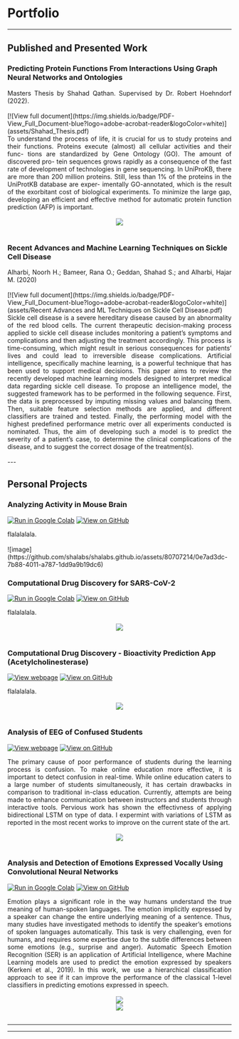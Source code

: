 # Portfolio
---

## Published and Presented Work

### Predicting Protein Functions From Interactions Using Graph Neural Networks and Ontologies
<div style="text-align: justify">Masters Thesis by Shahad Qathan. Supervised by Dr. Robert Hoehndorf (2022).</div>
<br>
[![View full document](https://img.shields.io/badge/PDF-View_Full_Document-blue?logo=adobe-acrobat-reader&logoColor=white)](assets/Shahad_Thesis.pdf)


<div style="text-align: justify">To understand the process of life, it is crucial for us to study proteins and their functions. Proteins execute (almost) all cellular activities and their func- tions are standardized by Gene Ontology (GO). The amount of discovered pro- tein sequences grows rapidly as a consequence of the fast rate of development of technologies in gene sequencing. In UniProKB, there are more than 200 million proteins. Still, less than 1% of the proteins in the UniProtKB database are exper- imentally GO-annotated, which is the result of the exorbitant cost of biological experiments. To minimize the large gap, developing an efficient and effective method for automatic protein function prediction (AFP) is important.</div>
<br>
<center><img src="assets/img/overview.jpg"/></center>
<br>

### Recent Advances and Machine Learning Techniques on Sickle Cell Disease

<div style="text-align: justify">Alharbi, Noorh H.; Bameer, Rana O.; Geddan, Shahad S.; and Alharbi, Hajar M. (2020)</div>
<br>
[![View full document](https://img.shields.io/badge/PDF-View_Full_Document-blue?logo=adobe-acrobat-reader&logoColor=white)](assets/Recent Advances and ML Techniques on Sickle Cell Disease.pdf)

<div style="text-align: justify">Sickle cell disease is a severe hereditary disease caused by an abnormality of the red blood cells. The current therapeutic decision-making process applied to sickle cell disease includes monitoring a patient’s symptoms and complications and then adjusting the treatment accordingly. This process is time-consuming, which might result in serious consequences for patients’ lives and could lead to irreversible disease complications. Artificial intelligence, specifically machine learning, is a powerful technique that has been used to support medical decisions. This paper aims to review the recently developed machine learning models designed to interpret medical data regarding sickle cell disease. To propose an intelligence model, the suggested framework has to be performed in the following sequence. First, the data is preprocessed by imputing missing values and balancing them. Then, suitable feature selection methods are applied, and different classifiers are trained and tested. Finally, the performing model with the highest predefined performance metric over all experiments conducted is nominated. Thus, the aim of developing such a model is to predict the severity of a patient’s case, to determine the clinical complications of the disease, and to suggest the correct dosage of the treatment(s).</div>
<br>
---

## Personal Projects

### Analyzing Activity in Mouse Brain


[![Run in Google Colab](https://img.shields.io/badge/Colab-Run_in_Google_Colab-blue?logo=Google&logoColor=FDBA18)](https://colab.research.google.com/drive/1f32gj5IYIyFipoINiC8P3DvKat-WWLUK)
[![View on GitHub](https://img.shields.io/badge/GitHub-View_on_GitHub-blue?logo=GitHub)](https://github.com/shalabs/Detection-of-emotions-expressed-vocally-using-Deep-Learning)


<div style="text-align: justify">flalalalala.</div>

<br>
![image](https://github.com/shalabs/shalabs.github.io/assets/80707214/0e7ad3dc-7b88-4011-a787-1dd9a9b19dc6)
<br>


### Computational Drug Discovery for SARS-CoV-2


[![Run in Google Colab](https://img.shields.io/badge/Colab-Run_in_Google_Colab-blue?logo=Google&logoColor=FDBA18)](https://colab.research.google.com/drive/1f32gj5IYIyFipoINiC8P3DvKat-WWLUK)
[![View on GitHub](https://img.shields.io/badge/GitHub-View_on_GitHub-blue?logo=GitHub)](https://github.com/shalabs/Detection-of-emotions-expressed-vocally-using-Deep-Learning)


<div style="text-align: justify">flalalalala.</div>

<br>
<center><img src="https://github.com/shalabs/computational-drug-discovery/assets/80707214/6d812754-db09-407a-8679-7af467c5f00b"/></center>
<br>


### Computational Drug Discovery - Bioactivity Prediction App (Acetylcholinesterase)


[![View webpage](https://img.shields.io/badge/Colab-Run_in_Google_Colab-blue?logo=Google&logoColor=FDBA18)](https://colab.research.google.com/drive/1f32gj5IYIyFipoINiC8P3DvKat-WWLUK)
[![View on GitHub](https://img.shields.io/badge/GitHub-View_on_GitHub-blue?logo=GitHub)](https://github.com/shalabs/Detection-of-emotions-expressed-vocally-using-Deep-Learning)


<div style="text-align: justify">flalalalala.</div>

<br>
<center><img src="assets/img/webpage-ss.png"/></center>
<br>


### Analysis of EEG of Confused Students


[![View webpage](https://img.shields.io/badge/Colab-Run_in_Google_Colab-blue?logo=Google&logoColor=FDBA18)](https://colab.research.google.com/drive/1f32gj5IYIyFipoINiC8P3DvKat-WWLUK)
[![View on GitHub](https://img.shields.io/badge/GitHub-View_on_GitHub-blue?logo=GitHub)](https://github.com/shalabs/Detection-of-emotions-expressed-vocally-using-Deep-Learning)


<div style="text-align: justify">The primary cause of poor performance of students during the learning process is confusion. To make online education more effective, it is important to detect confusion in real-time. While online education caters to a large number of students simultaneously, it has certain drawbacks in comparison to traditional in-class education. Currently, attempts are being made to enhance communication between instructors and students through interactive tools. Pervious work has shown the effectivness of applying bidirectional LSTM on type of data. I expermint with variations of LSTM as reported in the most recent works to improve on the current state of the art.</div>

<br>

<center><img src="assets/img/eeg_results.png"/></center>
<br>


### Analysis and Detection of Emotions Expressed Vocally Using Convolutional Neural Networks

[![Run in Google Colab](https://img.shields.io/badge/Colab-Run_in_Google_Colab-blue?logo=Google&logoColor=FDBA18)](https://colab.research.google.com/drive/1f32gj5IYIyFipoINiC8P3DvKat-WWLUK)
[![View on GitHub](https://img.shields.io/badge/GitHub-View_on_GitHub-blue?logo=GitHub)](https://github.com/shalabs/Detection-of-emotions-expressed-vocally-using-Deep-Learning)


<div style="text-align: justify">Emotion plays a significant role in the way humans understand the true meaning of human-spoken languages. The emotion implicitly expressed by a speaker can change the entire underlying meaning of a sentence. Thus, many studies have investigated methods to identify the speaker’s emotions of spoken languages automatically. This task is very challenging, even for humans, and requires some expertise due to the subtle differences between some emotions (e.g., surprise and anger). Automatic Speech Emotion Recognition (SER) is an application of Artificial Intelligence, where Machine Learning models are used to predict the emotion expressed by speakers (Kerkeni et al., 2019). In this work, we use a hierarchical classification approach to see if it can improve the performance of the classical 1-level classifiers in predicting emotions expressed in speech.</div>

<br>
<center><img src="assets/img/ser_fig1.webp"/></center>
<center><img src="assets/img/ser_fig2.png"/></center>
<br>

---

---


